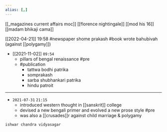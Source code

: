 ```yaml
---
alias: [,]
---
```

[[_magazines current affairs moc]] [[florence nightingale]] [[mod his 16]] [[madam bhikaji cama]]

[[2022-04-21]] 19:58
#newspaper shome prakash
#book wrote bahubivah (against [[polygamy]])

- [[2021-11-02]] `09:54`
	- pillars of bengal renaissance #pre 
	- #publication 
		- tattwa bodhi patrika
		- somprakash
		- sarba shubhankari patrika
		- hindu patroit
**********************************
- `2021-07-31` `21:15`
	- introduced western thought in [[sanskrit]] college
	- devised a new bengali primer and evolved a new prose style #pre 
	- was also a [[crusades]]r against child marriage & polygamy

```query
ishwar chandra vidyasagar
```